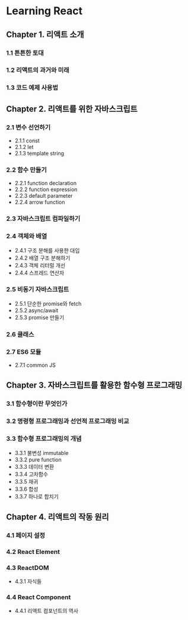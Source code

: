 # Learning React

## Chapter 1. 리액트 소개

### 1.1 튼튼한 토대

### 1.2 리액트의 과거와 미래

### 1.3 코드 예제 사용법

## Chapter 2. 리액트를 위한 자바스크립트

### 2.1 변수 선언하기

- 2.1.1 const
- 2.1.2 let
- 2.1.3 template string

### 2.2 함수 만들기

- 2.2.1 function declaration
- 2.2.2 function expression
- 2.2.3 default parameter
- 2.2.4 arrow function

### 2.3 자바스크립트 컴파일하기

### 2.4 객체와 배열

- 2.4.1 구조 분해를 사용한 대입
- 2.4.2 배열 구조 분해하기
- 2.4.3 객체 리터럴 개선
- 2.4.4 스프레드 연산자

### 2.5 비동기 자바스크립트

- 2.5.1 단순한 promise와 fetch
- 2.5.2 async/await
- 2.5.3 promise 만들기

### 2.6 클래스

### 2.7 ES6 모듈

- 2.7.1 common JS

## Chapter 3. 자바스크립트를 활용한 함수형 프로그래밍

### 3.1 함수형이란 무엇인가

### 3.2 명령형 프로그래밍과 선언적 프로그래밍 비교

### 3.3 함수형 프로그래밍의 개념

- 3.3.1 불변성 immutable
- 3.3.2 pure function
- 3.3.3 데이터 변환
- 3.3.4 고차함수
- 3.3.5 재귀
- 3.3.6 합성
- 3.3.7 하나로 합치기

## Chapter 4. 리액트의 작동 원리

### 4.1 페이지 설정

### 4.2 React Element

### 4.3 ReactDOM

- 4.3.1 자식들

### 4.4 React Component

- 4.4.1 리액트 컴포넌트의 역사
